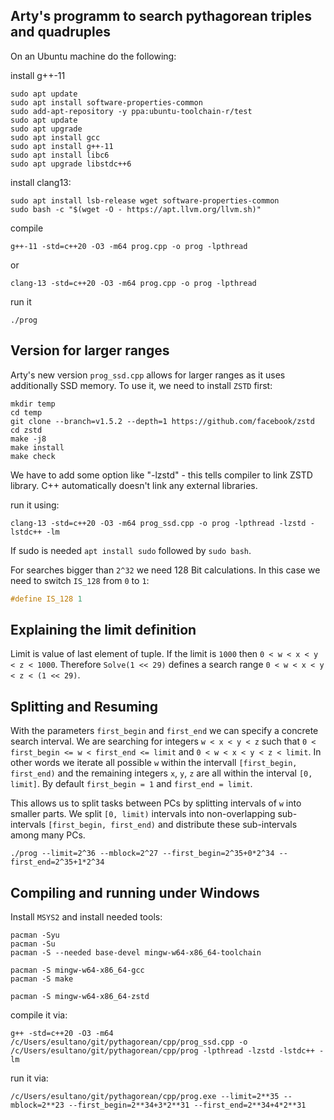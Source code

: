 ## Arty's programm to search pythagorean triples and quadruples

On an Ubuntu machine do the following:

install g++-11

```console
sudo apt update
sudo apt install software-properties-common
sudo add-apt-repository -y ppa:ubuntu-toolchain-r/test
sudo apt update
sudo apt upgrade
sudo apt install gcc
sudo apt install g++-11
sudo apt install libc6
sudo apt upgrade libstdc++6
```

install clang13:

```console
sudo apt install lsb-release wget software-properties-common
sudo bash -c "$(wget -O - https://apt.llvm.org/llvm.sh)"
```

compile

```console
g++-11 -std=c++20 -O3 -m64 prog.cpp -o prog -lpthread
```

or

```console
clang-13 -std=c++20 -O3 -m64 prog.cpp -o prog -lpthread
```

run it

```console
./prog
```

## Version for larger ranges

Arty's new version `prog_ssd.cpp` allows for larger ranges as it uses additionally SSD memory.
To use it, we need to install `ZSTD` first:

```console
mkdir temp
cd temp
git clone --branch=v1.5.2 --depth=1 https://github.com/facebook/zstd
cd zstd
make -j8
make install
make check
```

We have to add some option like "-lzstd" - this tells compiler to link ZSTD library. C++ automatically doesn't link any external libraries.

run it using:

```console
clang-13 -std=c++20 -O3 -m64 prog_ssd.cpp -o prog -lpthread -lzstd -lstdc++ -lm
```

If sudo is needed `apt install sudo` followed by `sudo bash`.

For searches bigger than `2^32` we need 128 Bit calculations. In this case we need to switch `IS_128` from `0` to `1`:

```cpp
#define IS_128 1
```

## Explaining the limit definition
Limit is value of last element of tuple. If the limit is `1000` then `0 < w < x < y < z < 1000`.
Therefore `Solve(1 << 29)` defines a search range `0 < w < x < y < z < (1 << 29)`.

## Splitting and Resuming
With the parameters `first_begin` and `first_end` we can specify a concrete search interval. We are searching for integers `w < x < y < z` such that `0 < first_begin <= w < first_end <= limit` and `0 < w < x < y < z < limit`. In other words we iterate all possible `w` within the intervall `[first_begin, first_end)` and the remaining integers `x`, `y`, `z` are all within the interval `[0, limit]`. By default `first_begin = 1` and `first_end = limit`.

This allows us to split tasks between PCs by splitting intervals of `w` into smaller parts. We split `[0, limit)` intervals into non-overlapping sub-intervals `[first_begin, first_end)` and distribute these sub-intervals among many PCs.

```console
./prog --limit=2^36 --mblock=2^27 --first_begin=2^35+0*2^34 --first_end=2^35+1*2^34
```

## Compiling and running under Windows

Install `MSYS2` and install needed tools:

```console
pacman -Syu
pacman -Su
pacman -S --needed base-devel mingw-w64-x86_64-toolchain

pacman -S mingw-w64-x86_64-gcc
pacman -S make

pacman -S mingw-w64-x86_64-zstd
```

compile it via:
```console
g++ -std=c++20 -O3 -m64 /c/Users/esultano/git/pythagorean/cpp/prog_ssd.cpp -o /c/Users/esultano/git/pythagorean/cpp/prog -lpthread -lzstd -lstdc++ -lm
```

run it via:
```console
/c/Users/esultano/git/pythagorean/cpp/prog.exe --limit=2**35 --mblock=2**23 --first_begin=2**34+3*2**31 --first_end=2**34+4*2**31
```
